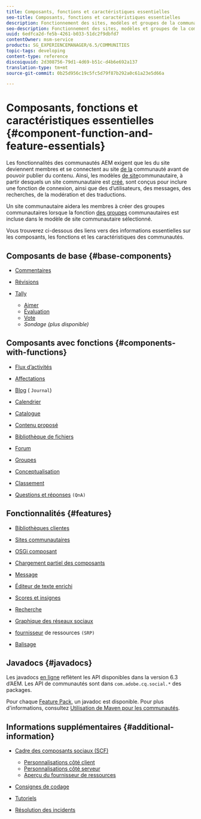 ```yaml
---
title: Composants, fonctions et caractéristiques essentielles
seo-title: Composants, fonctions et caractéristiques essentielles
description: Fonctionnement des sites, modèles et groupes de la communauté
seo-description: Fonctionnement des sites, modèles et groupes de la communauté
uuid: 6edfca2d-fe5b-4261-b033-51dc2f9dbfd7
contentOwner: msm-service
products: SG_EXPERIENCEMANAGER/6.5/COMMUNITIES
topic-tags: developing
content-type: reference
discoiquuid: 2d308756-79d1-4d69-b51c-d4b6e692a137
translation-type: tm+mt
source-git-commit: 0b25d956c19c5fc5d79f87b292a0c61a23e5d66a

---
```



# Composants, fonctions et caractéristiques essentielles {#component-function-and-feature-essentials}

Les fonctionnalités des communautés AEM exigent que les du site deviennent membres et se connectent au site [de la](overview.md#communitiessites) communauté avant de pouvoir publier du contenu. Ainsi, les modèles [de site](sites.md)communautaire, à partir desquels un site communautaire est [créé](sites-console.md), sont conçus pour inclure une fonction de connexion, ainsi que des  d’utilisateurs, des messages, des recherches, de la modération et des traductions.

Un site communautaire aidera les membres à créer des groupes communautaires lorsque la fonction [des groupes](functions.md#groups-function) communautaires est incluse dans le modèle de site communautaire sélectionné.

Vous trouverez ci-dessous des liens vers des informations essentielles sur les composants, les fonctions et les caractéristiques des communautés.

## Composants de base {#base-components}

* [Commentaires](essentials-comments.md)
* [Révisions](reviews-basics.md)
* [Tally](tally.md)

   * [Aimer](essentials-liking.md)
   * [Évaluation](rating-basics.md)
   * [Vote](essentials-voting.md)
   * *Sondage (plus disponible)*

## Composants avec fonctions {#components-with-functions}

* [Flux d’activités](essentials-activities.md)
* [Affectations](essentials-assignments.md)
* [Blog](blog-developer-basics.md) ( `Journal`)

* [Calendrier](calendar-basics-for-developers.md)
* [Catalogue](catalog-developer-essentials.md)
* [Contenu proposé](essentials-featured.md)
* [Bibliothèque de fichiers](essentials-file-library.md)
* [Forum](essentials-forum.md)
* [Groupes](essentials-groups.md)
* [Conceptualisation](ideation.md)
* [Classement](leaderboard.md)
* [Questions et réponses](qna-essentials.md) `(QnA)`

## Fonctionnalités {#features}

* [Bibliothèques clientes](clientlibs.md)
* [Sites communautaires](sites-for-developers.md)
* [OSGi composant](events.md)
* [Chargement partiel des composants](sideloading.md)
* [Message](essentials-messaging.md)
* [Éditeur de texte enrichi](rte.md)
* [Scores et insignes](configure-scoring.md)
* [Recherche](search-implementation.md)
* [Graphique des réseaux sociaux](essentials-socialgraph.md)
* [fournisseur](srp-and-ugc.md) de ressources `(SRP)`

* [Balisage ](tag.md)

## Javadocs {#javadocs}

Les javadocs [en ligne](../../help/sites-developing/reference-materials.md) reflètent les API disponibles dans la version 6.3 d’AEM.
Les API de communautés sont dans `com.adobe.cq.social.*` des packages.

Pour chaque [Feature Pack](deploy-communities.md#latestfeaturepack), un javadoc est disponible. Pour plus d&#39;informations, consultez [Utilisation de Maven pour les communautés](maven.md#javadocs).

## Informations supplémentaires {#additional-information}

* [Cadre des composants sociaux (SCF)](scf.md)

   * [Personnalisations côté client](client-customize.md)
   * [Personnalisations côté serveur](server-customize.md)
   * [Aperçu du fournisseur de ressources](srp.md)

* [Consignes de codage](code-guide.md)
* [Tutoriels](tutorials.md)
* [Résolution des incidents](troubleshooting.md)


